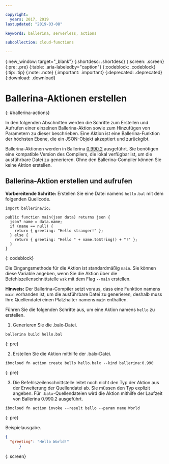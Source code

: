 ```yaml
---

copyright:
  years: 2017, 2019
lastupdated: "2019-03-08"

keywords: ballerina, serverless, actions

subcollection: cloud-functions

---
```


{:new_window: target="_blank"}
{:shortdesc: .shortdesc}
{:screen: .screen}
{:pre: .pre}
{:table: .aria-labeledby="caption"}
{:codeblock: .codeblock}
{:tip: .tip}
{:note: .note}
{:important: .important}
{:deprecated: .deprecated}
{:download: .download}

# Ballerina-Aktionen erstellen
{: #ballerina-actions}

In den folgenden Abschnitten werden die Schritte zum Erstellen und Aufrufen einer einzelnen Ballerina-Aktion sowie zum Hinzufügen von Parametern zu dieser beschrieben. Eine Aktion ist eine Ballerina-Funktion der höchsten Ebene, die ein JSON-Objekt akzeptiert und zurückgibt.  

Ballerina-Aktionen werden in Ballerina [0.990.2](https://ballerina.io/downloads) ausgeführt. Sie benötigen eine kompatible Version des Compilers, die lokal verfügbar ist, um die ausführbare Datei zu generieren. Ohne den Ballerina-Compiler können Sie keine Aktion erstellen. 

## Ballerina-Aktion erstellen und aufrufen

**Vorbereitende Schritte:** Erstellen Sie eine Datei namens `hello.bal` mit dem folgenden Quellcode. 

```ballerina
import ballerina/io;

public function main(json data) returns json {
  json? name = data.name;
  if (name == null) {
    return { greeting: "Hello stranger!" };
  } else {
    return { greeting: "Hello " + name.toString() + "!" };
  }
}
```
{: codeblock}

Die Eingangsmethode für die Aktion ist standardmäßig `main`. Sie können diese Variable angeben, wenn Sie die Aktion über die Befehlszeilenschnittstelle `wsk` mit dem Flag `--main` erstellen.  

**Hinweis:** Der Ballerina-Compiler setzt voraus, dass eine Funktion namens `main` vorhanden ist, um die ausführbare Datei zu generieren, deshalb muss Ihre Quellendatei einen Platzhalter namens `main` enthalten. 

Führen Sie die folgenden Schritte aus, um eine Aktion namens `hello` zu erstellen. 

1. Generieren Sie die .balx-Datei. 
  ```
  ballerina build hello.bal
  ```
{: pre}

2. Erstellen Sie die Aktion mithilfe der .balx-Datei. 
  ```
  ibmcloud fn action create bello hello.balx --kind ballerina:0.990
  ```
{: pre}

3. Die Befehlszeilenschnittstelle leitet noch nicht den Typ der Aktion aus der Erweiterung der Quellendatei ab. Sie müssen den Typ explizit angeben. Für `.balx`-Quellendateien wird die Aktion mithilfe der Laufzeit von Ballerina 0.990.2 ausgeführt. 
  ```
  ibmcloud fn action invoke --result bello --param name World
  ```
{: pre}

Beispielausgabe. 
```json
{
  "greeting": "Hello World!"
      }
```
{: screen}
